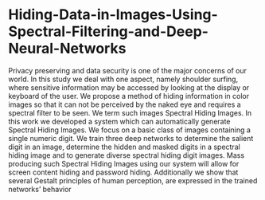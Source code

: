 # Hiding-Data-in-Images-Using-Spectral-Filtering-and-Deep-Neural-Networks
Privacy preserving and data security is one of the major concerns of our world. In this study we deal with one aspect, namely shoulder surfing, where sensitive information may be accessed by looking at the display or keyboard of the user. We propose a method of hiding information in color images so that it can not be perceived by the naked eye and requires a spectral filter to be seen. We term such images Spectral Hiding Images. In this work we developed a system which can automatically generate Spectral Hiding Images. We focus on a basic class of images containing a single numeric digit. We train three deep networks to determine the salient digit in an image, determine the hidden and masked digits in a spectral hiding image and to generate diverse spectral hiding digit images. Mass producing such Spectral Hiding Images using our system will allow for screen content hiding and password hiding. Additionally we show that several Gestalt principles of human perception, are expressed in the trained networks’ behavior
